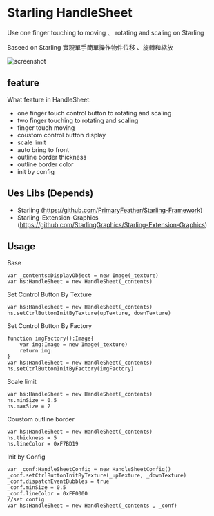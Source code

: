 # Starling HandleSheet

Use one finger touching to moving 、 rotating and scaling on Starling

Baseed on Starling 實現單手簡單操作物件位移 、旋轉和縮放

![screenshot](https://raw.github.com/lamb-mei/HandleSheet/master/docs/images/screenshot.png)


## feature

What feature in HandleSheet:

  - one finger touch control button to rotating and scaling
  - two finger touching to rotating and scaling
  - finger touch moving
  - coustom control button display
  - scale limit
  - auto bring to front
  - outline border thickness
  - outline border color
  - init by config




## Ues Libs (Depends) 

  - Starling (https://github.com/PrimaryFeather/Starling-Framework)
  - Starling-Extension-Graphics (https://github.com/StarlingGraphics/Starling-Extension-Graphics)



## Usage

Base

    var _contents:DisplayObject = new Image(_texture)
    var hs:HandleSheet = new HandleSheet(_contents)


Set Control Button By Texture 

    var hs:HandleSheet = new HandleSheet(_contents)
    hs.setCtrlButtonInitByTexture(upTexture, downTexture)


Set Control Button By Factory 

    function imgFactory():Image{
        var img:Image = new Image(_texture)
        return img
    }
    var hs:HandleSheet = new HandleSheet(_contents)
    hs.setCtrlButtonInitByFactory(imgFactory)
    
    
Scale limit 

    var hs:HandleSheet = new HandleSheet(_contents)
    hs.minSize = 0.5
    hs.maxSize = 2


Coustom outline border

    var hs:HandleSheet = new HandleSheet(_contents)
    hs.thickness = 5
    hs.lineColor = 0xF7BD19
    

Init by Config

    var _conf:HandleSheetConfig = new HandleSheetConfig()
    _conf.setCtrlButtonInitByTexture(_upTexture, _downTexture)
    _conf.dispatchEventBubbles = true
    _conf.minSize = 0.5
    _conf.lineColor = 0xFF0000
    //set config
    var hs:HandleSheet = new HandleSheet(_contents , _conf)


